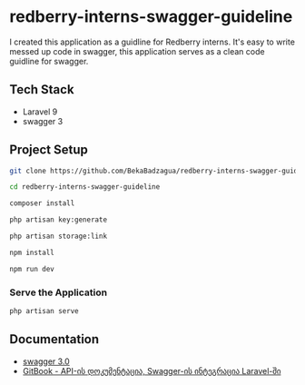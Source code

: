 # redberry-interns-swagger-guideline

I created this application as a guidline for Redberry interns.
It's easy to write messed up code in swagger, this application serves as a clean code guidline for swagger.

## Tech Stack

-   Laravel 9
-   swagger 3

## Project Setup

```sh
git clone https://github.com/BekaBadzagua/redberry-interns-swagger-guideline
```

```sh
cd redberry-interns-swagger-guideline
```

```sh
composer install
```

```sh
php artisan key:generate
```

```sh
php artisan storage:link
```

```sh
npm install
```

```sh
npm run dev
```

### Serve the Application

```sh
php artisan serve
```

## Documentation

-   [swagger 3.0](https://swagger.io/docs/specification/about/)
-   [GitBook - API-ის დოკუმენტაცია, Swagger-ის ინტეგრაცია Laravel-ში](https://redberry.gitbook.io/resources/laravel/api-is-dokumentatsia-swagger-is-integratsia-laravel-shi)

